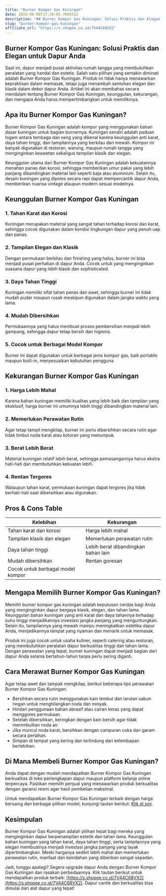 ```yaml
---
title: "Burner Kompor Gas Kuningan"
date: 2025-06-08T17:39:03.760551Z
description: "## Burner Kompor Gas Kuningan: Solusi Praktis dan Elegan untuk Dapur Anda..."
slug: "burner-kompor-gas-kuningan"
affiliate_url: "https://s.shopee.co.id/7V44C68VX2"
---
```

## Burner Kompor Gas Kuningan: Solusi Praktis dan Elegan untuk Dapur Anda

Saat ini, dapur menjadi pusat aktivitas rumah tangga yang membutuhkan peralatan yang handal dan estetis. Salah satu pilihan yang semakin diminati adalah Burner Kompor Gas Kuningan. Produk ini tidak hanya menawarkan kepraktisan dalam memasak, tetapi juga menambah sentuhan elegan dan klasik dalam dekor dapur Anda. Artikel ini akan membahas secara mendalam tentang Burner Kompor Gas Kuningan, keunggulan, kekurangan, dan mengapa Anda harus mempertimbangkan untuk memilikinya.

## Apa itu Burner Kompor Gas Kuningan?

Burner Kompor Gas Kuningan adalah kompor yang menggunakan bahan dasar kuningan untuk bagian burnernya. Kuningan sendiri adalah paduan logam antara tembaga dan seng yang dikenal karena keunggulan anti karat, daya tahan tinggi, dan tampilannya yang berkilau dan mewah. Kompor ini banyak digunakan di restoran, warung, maupun rumah tangga yang menginginkan keawetan sekaligus tampilan klasik dan elegan.

Keunggulan utama dari Burner Kompor Gas Kuningan adalah kekuatannya menahan panas dan korosi, sehingga memberikan umur pakai yang lebih panjang dibandingkan material lain seperti baja atau aluminium. Selain itu, desain kuningan yang dipoles secara rapi dapat mempercantik dapur Anda, memberikan nuansa vintage ataupun modern sesuai modelnya.

## Keunggulan Burner Kompor Gas Kuningan

### 1. Tahan Karat dan Korosi
Kuningan merupakan material yang sangat tahan terhadap korosi dan karat, sehingga cocok digunakan dalam kondisi lingkungan dapur yang penuh uap dan panas.

### 2. Tampilan Elegan dan Klasik
Dengan permukaan berkilau dan finishing yang halus, burner ini bisa menjadi pusat perhatian di dapur Anda. Cocok untuk yang menginginkan suasana dapur yang lebih klasik dan sophisticated.

### 3. Daya Tahan Tinggi
Kuningan memiliki sifat tahan panas dan awet, sehingga burner ini tidak mudah pudar maupun rusak meskipun digunakan dalam jangka waktu yang lama.

### 4. Mudah Dibersihkan
Permukaannya yang halus membuat proses pembersihan menjadi lebih gampang, sehingga dapur tetap bersih dan higienis.

### 5. Cocok untuk Berbagai Model Kompor
Burner ini dapat digunakan untuk berbagai jenis kompor gas, baik portable maupun built-in, menyesuaikan kebutuhan pengguna.

## Kekurangan Burner Kompor Gas Kuningan

### 1. Harga Lebih Mahal
Karena bahan kuningan memiliki kualitas yang lebih baik dan tampilan yang eksklusif, harga burner ini umumnya lebih tinggi dibandingkan material lain.

### 2. Memerlukan Perawatan Rutin
Agar tetap tampil mengkilap, burner ini perlu dibersihkan secara rutin agar tidak timbul noda karat atau kotoran yang menumpuk.

### 3. Berat Lebih Berat
Material kuningan relatif lebih berat, sehingga pemasangannya harus ekstra hati-hati dan membutuhkan kekuatan lebih.

### 4. Rentan Tergores
Walaupun tahan karat, permukaan kuningan dapat tergores jika tidak berhati-hati saat dibersihkan atau digunakan.

## Pros & Cons Table

| Kelebihan                             | Kekurangan                                |
|--------------------------------------|------------------------------------------|
| Tahan karat dan korosi            | Harga lebih mahal                         |
| Tampilan klasik dan elegan        | Memerlukan perawatan rutin               |
| Daya tahan tinggi                   | Lebih berat dibandingkan bahan lain     |
| Mudah dibersihkan                  | Rentan goresan                           |
| Cocok untuk berbagai model kompor |                                          |

## Mengapa Memilih Burner Kompor Gas Kuningan?

Memilih burner kompor gas kuningan adalah keputusan cerdas bagi Anda yang menginginkan dapur bergaya klasik, elegan, dan tahan lama. Keunggulan bahan kuningan yang anti karat dan daya tahannya terhadap suhu tinggi menjadikannya investasi jangka panjang yang menguntungkan. Selain itu, tampilannya yang mewah mampu meningkatkan estetika dapur Anda, menjadikannya tempat yang nyaman dan menarik untuk memasak.

Produk ini juga cocok untuk usaha kuliner, seperti catering atau restoran, yang membutuhkan peralatan dapur berkualitas tinggi dan tahan lama. Dengan perawatan yang tepat, burner kuningan dapat menjadi bagian dari dapur Anda selama bertahun-tahun tanpa perlu sering diganti.

## Cara Merawat Burner Kompor Gas Kuningan

Agar tetap awet dan tampak mengkilap, berikut beberapa tips perawatan Burner Kompor Gas Kuningan:

- Bersihkan secara rutin menggunakan kain lembut dan larutan sabun ringan untuk menghilangkan noda dan minyak.
- Hindari penggunaan bahan abrasif atau cairan keras yang dapat menggores permukaan.
- Setelah dibersihkan, keringkan dengan kain bersih agar tidak menimbulkan noda air.
- Jika muncul noda karat, bersihkan dengan campuran cuka dan garam secara perlahan.
- Simpan di tempat yang kering dan terlindung dari kelembapan berlebihan.

## Di Mana Membeli Burner Kompor Gas Kuningan?

Anda dapat dengan mudah mendapatkan Burner Kompor Gas Kuningan berkualitas di toko perlengkapan dapur maupun platform belanja online terpercaya. Pastikan memilih penjual yang menawarkan produk berkualitas dengan garansi resmi agar hasil pembelian maksimal.

Untuk mendapatkan Burner Kompor Gas Kuningan terbaik dengan harga bersaing dan berbagai pilihan model, kunjungi tautan berikut: [Klik di sini](https://s.shopee.co.id/7V44C68VX2).

## Kesimpulan

Burner Kompor Gas Kuningan adalah pilihan tepat bagi mereka yang menginginkan dapur berpenampilan estetik dan tahan lama. Keunggulan bahan kuningan yang tahan karat, daya tahan tinggi, serta tampilannya yang elegan membuatnya menjadi investasi jangka panjang yang layak dipertimbangkan. Meski harganya sedikit lebih mahal dan memerlukan perawatan rutin, manfaat dan keindahan yang diberikan sangat sepadan.

Jadi, tunggu apalagi? Segera upgrade dapur Anda dengan Burner Kompor Gas Kuningan dan rasakan perbedaannya. Klik tautan berikut untuk mendapatkan produk terbaik: [https://s.shopee.co.id/7V44C68VX2](https://s.shopee.co.id/7V44C68VX2). Dapur cantik dan berkualitas bisa dimulai dari alat dapur yang tepat!
